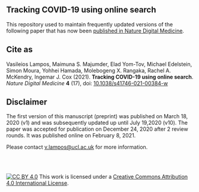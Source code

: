 ## Tracking COVID-19 using online search

This repository used to maintain frequently updated versions of the following paper that has now been [published in Nature Digital Medicine](https://www.nature.com/articles/s41746-021-00384-w).

## Cite as
Vasileios Lampos, Maimuna S. Majumder, Elad Yom-Tov, Michael Edelstein, Simon Moura, Yohhei Hamada, Molebogeng X. Rangaka, Rachel A. McKendry, Ingemar J. Cox (2021). **Tracking COVID-19 using online search**. <em>Nature Digital Medicine</em> **4** (17), doi: [10.1038/s41746-021-00384-w](https://dx.doi.org/10.1038/s41746-021-00384-w)

## Disclaimer
The first version of this manuscript (preprint) was published on March 18, 2020 (v1) and was subsequently updated up until July 19,2020 (v10). The paper was accepted for publication on December 24, 2020 after 2 review rounds. It was published online on February 8, 2021.

Please contact v.lampos@ucl.ac.uk for more information.

<br />
<br />

[![CC BY 4.0][cc-by-image]][cc-by] This work is licensed under a [Creative Commons Attribution 4.0 International License][cc-by].

[cc-by]: https://creativecommons.org/licenses/by/4.0/
[cc-by-image]: https://i.creativecommons.org/l/by/4.0/88x31.png
[cc-by-shield]: https://img.shields.io/badge/License-CC%20BY%204.0-lightgrey.svg
